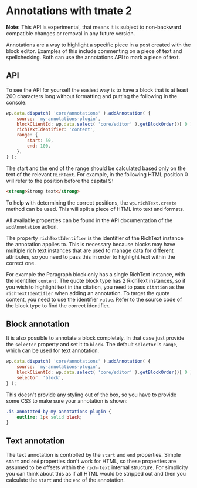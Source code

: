 # Annotations with tmate 2

<div class="callout callout-alert">
<strong>Note:</strong> This API is experimental, that means it is subject to non-backward compatible changes or removal in any future version.
</div>

Annotations are a way to highlight a specific piece in a post created with the block editor. Examples of this include commenting on a piece of text and spellchecking. Both can use the annotations API to mark a piece of text.

## API

To see the API for yourself the easiest way is to have a block that is at least 200 characters long without formatting and putting the following in the console:

```js
wp.data.dispatch( 'core/annotations' ).addAnnotation( {
	source: 'my-annotations-plugin',
	blockClientId: wp.data.select( 'core/editor' ).getBlockOrder()[ 0 ],
	richTextIdentifier: 'content',
	range: {
		start: 50,
		end: 100,
	},
} );
```

The start and the end of the range should be calculated based only on the text of the relevant `RichText`. For example, in the following HTML position 0 will refer to the position before the capital S:

```html
<strong>Strong text</strong>
```

To help with determining the correct positions, the `wp.richText.create` method can be used. This will split a piece of HTML into text and formats.

All available properties can be found in the API documentation of the `addAnnotation` action.

The property `richTextIdentifier` is the identifier of the RichText instance the annotation applies to. This is necessary because blocks may have multiple rich text instances that are used to manage data for different attributes, so you need to pass this in order to highlight text within the correct one.

For example the Paragraph block only has a single RichText instance, with the identifier `content`. The quote block type has 2 RichText instances, so if you wish to highlight text in the citation, you need to pass `citation` as the `richTextIdentifier` when adding an annotation. To target the quote content, you need to use the identifier `value`. Refer to the source code of the block type to find the correct identifier.

## Block annotation

It is also possible to annotate a block completely. In that case just provide the `selector` property and set it to `block`. The default `selector` is `range`, which can be used for text annotation.

```js
wp.data.dispatch( 'core/annotations' ).addAnnotation( {
	source: 'my-annotations-plugin',
	blockClientId: wp.data.select( 'core/editor' ).getBlockOrder()[ 0 ],
	selector: 'block',
} );
```

This doesn't provide any styling out of the box, so you have to provide some CSS to make sure your annotation is shown:

```css
.is-annotated-by-my-annotations-plugin {
	outline: 1px solid black;
}
```

## Text annotation

The text annotation is controlled by the `start` and `end` properties. Simple `start` and `end` properties don't work for HTML, so these properties are assumed to be offsets within the `rich-text` internal structure. For simplicity you can think about this as if all HTML would be stripped out and then you calculate the `start` and the `end` of the annotation.
